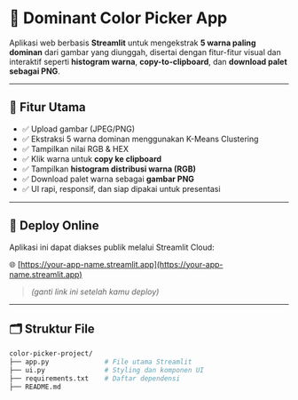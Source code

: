 # 🎨 Dominant Color Picker App

Aplikasi web berbasis **Streamlit** untuk mengekstrak **5 warna paling dominan** dari gambar yang diunggah, disertai dengan fitur-fitur visual dan interaktif seperti **histogram warna**, **copy-to-clipboard**, dan **download palet sebagai PNG**.

---

## 🧠 Fitur Utama

- ✅ Upload gambar (JPEG/PNG)
- ✅ Ekstraksi 5 warna dominan menggunakan K-Means Clustering
- ✅ Tampilkan nilai RGB & HEX
- ✅ Klik warna untuk **copy ke clipboard**
- ✅ Tampilkan **histogram distribusi warna (RGB)**
- ✅ Download palet warna sebagai **gambar PNG**
- ✅ UI rapi, responsif, dan siap dipakai untuk presentasi

---

## 🚀 Deploy Online

Aplikasi ini dapat diakses publik melalui Streamlit Cloud:

🌐 [https://your-app-name.streamlit.app](https://your-app-name.streamlit.app)  
> *(ganti link ini setelah kamu deploy)*

---

## 🗂️ Struktur File

```bash
color-picker-project/
├── app.py              # File utama Streamlit
├── ui.py               # Styling dan komponen UI
├── requirements.txt    # Daftar dependensi
├── README.md
